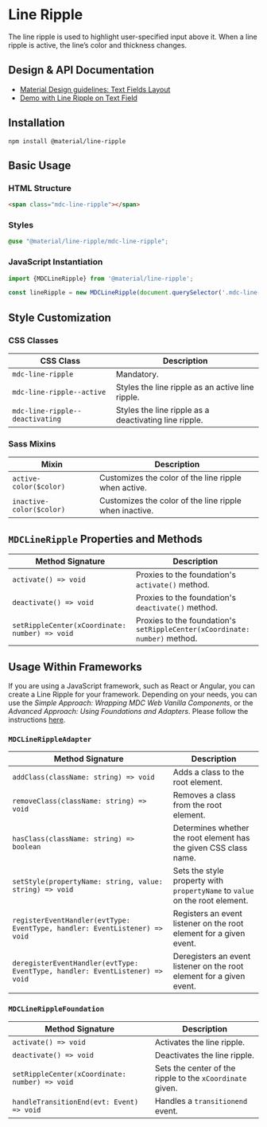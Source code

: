 <!--docs:
title: "Line Ripple"
layout: detail
section: components
excerpt: "The line ripple is used to highlight user-specified input above it."
path: /catalog/input-controls/line-ripple/
-->

# Line Ripple

The line ripple is used to highlight user-specified input above it. When a line ripple is active, the line’s color and thickness changes.

## Design & API Documentation

<ul class="icon-list">
  <li class="icon-list-item icon-list-item--spec">
    <a href="https://material.io/go/design-text-fields#text-fields-layout">Material Design guidelines: Text Fields Layout</a>
  </li>
  <li class="icon-list-item icon-list-item--spec">
    <a href="https://material-components.github.io/material-components-web-catalog/#/component/text-field">Demo with Line Ripple on Text Field</a>
  </li>
</ul>

## Installation

```
npm install @material/line-ripple
```

## Basic Usage

### HTML Structure

```html
<span class="mdc-line-ripple"></span>
```

### Styles

```scss
@use "@material/line-ripple/mdc-line-ripple";
```

### JavaScript Instantiation

```js
import {MDCLineRipple} from '@material/line-ripple';

const lineRipple = new MDCLineRipple(document.querySelector('.mdc-line-ripple'));
```

## Style Customization

### CSS Classes

 CSS Class                       | Description                                           
---------------------------------|-------------------------------------------------------
 `mdc-line-ripple`               | Mandatory.                                            
 `mdc-line-ripple--active`       | Styles the line ripple as an active line ripple.      
 `mdc-line-ripple--deactivating` | Styles the line ripple as a deactivating line ripple. 

### Sass Mixins

 Mixin                    | Description                                            
--------------------------|--------------------------------------------------------
 `active-color($color)`   | Customizes the color of the line ripple when active.   
 `inactive-color($color)` | Customizes the color of the line ripple when inactive. 

## `MDCLineRipple` Properties and Methods

 Method Signature                               | Description                                                                
------------------------------------------------|----------------------------------------------------------------------------
 `activate() => void`                           | Proxies to the foundation's `activate()` method.                           
 `deactivate() => void`                         | Proxies to the foundation's `deactivate()` method.                         
 `setRippleCenter(xCoordinate: number) => void` | Proxies to the foundation's `setRippleCenter(xCoordinate: number)` method. 

## Usage Within Frameworks

If you are using a JavaScript framework, such as React or Angular, you can create a Line Ripple for your framework. Depending on your needs, you can use the _Simple Approach: Wrapping MDC Web Vanilla Components_, or the _Advanced Approach: Using Foundations and Adapters_. Please follow the instructions [here](../../docs/integrating-into-frameworks.md).

### `MDCLineRippleAdapter`

 Method Signature                                                             | Description                                                                 
------------------------------------------------------------------------------|-----------------------------------------------------------------------------
 `addClass(className: string) => void`                                        | Adds a class to the root element.                                           
 `removeClass(className: string) => void`                                     | Removes a class from the root element.                                      
 `hasClass(className: string) => boolean`                                     | Determines whether the root element has the given CSS class name.           
 `setStyle(propertyName: string, value: string) => void`                      | Sets the style property with `propertyName` to `value` on the root element. 
 `registerEventHandler(evtType: EventType, handler: EventListener) => void`   | Registers an event listener on the root element for a given event.          
 `deregisterEventHandler(evtType: EventType, handler: EventListener) => void` | Deregisters an event listener on the root element for a given event.        

### `MDCLineRippleFoundation`

 Method Signature                               | Description                                               
------------------------------------------------|-----------------------------------------------------------
 `activate() => void`                           | Activates the line ripple.                                
 `deactivate() => void`                         | Deactivates the line ripple.                              
 `setRippleCenter(xCoordinate: number) => void` | Sets the center of the ripple to the `xCoordinate` given. 
 `handleTransitionEnd(evt: Event) => void`      | Handles a `transitionend` event.                          

